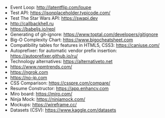 - Event Loop: http://latentflip.com/loupe
- Test API: https://jsonplaceholder.typicode.com/
- Test The Star Wars API: https://swapi.dev
- http://callbackhell.ru
- https://babeljs.io/repl
- Generating of git-ignore: https://www.toptal.com/developers/gitignore
- Big-O Complexity Chart: https://www.bigocheatsheet.com
- Compatibility tables for features in HTML5, CSS3: https://caniuse.com/
- Autoprefixer: for automatic vendor prefix insertion: https://autoprefixer.github.io/ru/
- Technology alternatives: https://alternativeto.net
- https://www.npmtrends.com/
- https://ngrok.com
- https://no-ip.com
- CSS Comparison: https://csspre.com/compare/
- Resume Constructor: https://app.enhancv.com
- Miro board: https://miro.com/
- Ninja Mock: https://ninjamock.com/
- Mockups: https://wireframe.cc/
- Datasets (CSV): https://www.kaggle.com/datasets
